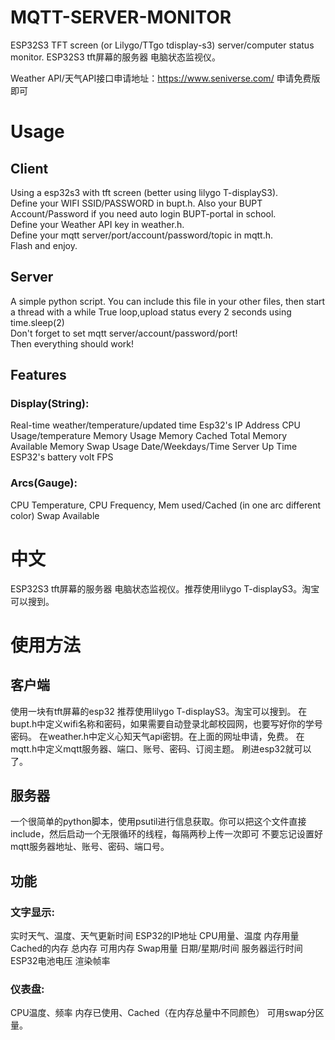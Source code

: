 # MQTT-SERVER-MONITOR
ESP32S3 TFT screen (or Lilygo/TTgo tdisplay-s3) server/computer status monitor. ESP32S3 tft屏幕的服务器 电脑状态监视仪。 
 
Weather API/天气API接口申请地址：https://www.seniverse.com/ 
申请免费版即可 
# Usage
## Client
Using a esp32s3 with tft screen (better using lilygo T-displayS3).  
Define your WIFI SSID/PASSWORD in bupt.h. Also your BUPT Account/Password if you need auto login BUPT-portal in school.  
Define your Weather API key in weather.h.  
Define your mqtt server/port/account/password/topic in mqtt.h.  
Flash and enjoy. 

## Server
A simple python script. You can include this file in your other files, then start a thread with a while True loop,upload status every 2 seconds using time.sleep(2)  
Don't forget to set mqtt server/account/password/port!  
Then everything should work!  

## Features 
### Display(String):
Real-time weather/temperature/updated time 
Esp32's IP Address 
CPU Usage/temperature 
Memory Usage 
Memory Cached 
Total Memory 
Available Memory 
Swap Usage
Date/Weekdays/Time 
Server Up Time 
ESP32's battery volt 
FPS 
### Arcs(Gauge): 
CPU Temperature, CPU Frequency, 
Mem used/Cached (in one arc different color) 
Swap Available  

# 中文
ESP32S3 tft屏幕的服务器 电脑状态监视仪。推荐使用lilygo T-displayS3。淘宝可以搜到。

# 使用方法
## 客户端
使用一块有tft屏幕的esp32 推荐使用lilygo T-displayS3。淘宝可以搜到。 
在bupt.h中定义wifi名称和密码，如果需要自动登录北邮校园网，也要写好你的学号密码。 
在weather.h中定义心知天气api密钥。在上面的网址申请，免费。 
在mqtt.h中定义mqtt服务器、端口、账号、密码、订阅主题。 
刷进esp32就可以了。 
 
## 服务器
一个很简单的python脚本，使用psutil进行信息获取。你可以把这个文件直接include，然后启动一个无限循环的线程，每隔两秒上传一次即可 
不要忘记设置好mqtt服务器地址、账号、密码、端口号。 
 
## 功能 
### 文字显示:
实时天气、温度、天气更新时间 
ESP32的IP地址 
CPU用量、温度 
内存用量 
Cached的内存 
总内存 
可用内存 
Swap用量 
日期/星期/时间 
服务器运行时间 
ESP32电池电压 
渲染帧率 
### 仪表盘: 
CPU温度、频率 
内存已使用、Cached（在内存总量中不同颜色）
可用swap分区量。
